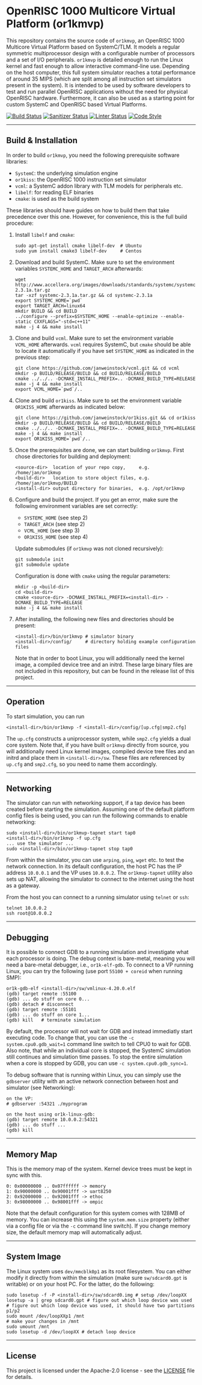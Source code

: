 # OpenRISC 1000 Multicore Virtual Platform (or1kmvp)

This repository contains the source code of `or1kmvp`, an OpenRISC 1000
Multicore Virtual Platform based on SystemC/TLM. It models a regular
symmetric multiprocessor design with a configurable number of processors and
a set of I/O peripherals. `or1kmvp` is detailed enough to run the Linux
kernel and fast enough to allow interactive command-line use.
Depending on the host computer, this full system simulator reaches a total
performance of around 35 MIPS (which are split among all instruction set
simulators present in the system).
It is intended to be used by software developers to test and run parallel
OpenRISC applications without the need for physical OpenRISC hardware.
Furthermore, it can also be used as a starting point for custom SystemC
and OpenRISC based Virtual Platforms.

[![Build Status](https://github.com/janweinstock/or1kmvp/workflows/cmake/badge.svg?event=push)](https://github.com/janweinstock/or1kmvp/actions/workflows/cmake.yml)
[![Sanitizer Status](https://github.com/janweinstock/or1kmvp/workflows/asan/badge.svg?event=push)](https://github.com/janweinstock/or1kmvp/actions/workflows/asan.yml)
[![Linter Status](https://github.com/janweinstock/or1kmvp/workflows/lint/badge.svg?event=push)](https://github.com/janweinstock/or1kmvp/actions/workflows/lint.yml)
[![Code Style](https://github.com/janweinstock/or1kmvp/workflows/style/badge.svg?event=push)](https://github.com/janweinstock/or1kmvp/actions/workflows/style.yml)

----
## Build & Installation

In order to build `or1kmvp`, you need the following prerequisite software
libraries:
* `SystemC`: the underlying simulation engine
* `or1kiss`: the OpenRISC 1000 instruction set simulator
* `vcml`: a SystemC addon library with TLM models for peripherals etc.
* `libelf`: for reading ELF binaries
* `cmake`: is used as the build system

These libraries should have guides on how to build them that take precedence
over this one. However, for convenience, this is the full build procedure:

1. Install `libelf` and `cmake`:
    ```
    sudo apt-get install cmake libelf-dev  # Ubuntu
    sudo yum install cmake3 libelf-dev     # Centos
    ```

2. Download and build SystemC. Make sure to set the environment variables
   `SYSTEMC_HOME` and `TARGET_ARCH` afterwards:
    ```
    wget http://www.accellera.org/images/downloads/standards/systemc/systemc-2.3.1a.tar.gz
    tar -xzf systemc-2.3.1a.tar.gz && cd systemc-2.3.1a
    export SYSTEMC_HOME=`pwd`
    export TARGET_ARCH=linux64
    mkdir BUILD && cd BUILD
    ../configure --prefix=$SYSTEMC_HOME --enable-optimize --enable-static CXXFLAGS="-std=c++11"
    make -j 4 && make install
    ```

3. Clone and build `vcml`. Make sure to set the environment variable
   `VCML_HOME` afterwards. `vcml` requires SystemC, but `cmake` should be
   able to locate it automatically if you have set `SYSTEMC_HOME` as indicated
   in the previous step:
   ```
   git clone https://github.com/janweinstock/vcml.git && cd vcml
   mkdir -p BUILD/RELEASE/BUILD && cd BUILD/RELEASE/BUILD
   cmake ../../.. -DCMAKE_INSTALL_PREFIX=.. -DCMAKE_BUILD_TYPE=RELEASE
   make -j 4 && make install
   export VCML_HOME=`pwd`/..
   ```

4. Clone and build `or1kiss`. Make sure to set the environment variable
   `OR1KISS_HOME` afterwards as indicated below:
   ```
   git clone https://github.com/janweinstock/or1kiss.git && cd or1kiss
   mkdir -p BUILD/RELEASE/BUILD && cd BUILD/RELEASE/BUILD
   cmake ../../.. -DCMAKE_INSTALL_PREFIX=.. -DCMAKE_BUILD_TYPE=RELEASE
   make -j 4 && make install
   export OR1KISS_HOME=`pwd`/..
   ```

5. Once the prerequisites are done, we can start building `or1kmvp`. First
   chose directories for building and deployment:
    ```
    <source-dir>  location of your repo copy,     e.g. /home/jan/or1kmvp
    <build-dir>   location to store object files, e.g. /home/jan/or1kmvp/BUILD
    <install-dir> output directory for binaries,  e.g. /opt/or1kmvp
    ```

6. Configure and build the project. If you get an error, make sure the
   following environment variables are set correctly:

   * `SYSTEMC_HOME` (see step 2)
   * `TARGET_ARCH`  (see step 2)
   * `VCML_HOME`    (see step 3)
   * `OR1KISS_HOME` (see step 4)

   Update submodules (if `or1kmvp` was not cloned recursively):
   ```
   git submodule init
   git submodule update
   ```

   Configuration is done with `cmake` using the regular parameters:
   ```
   mkdir -p <build-dir>
   cd <build-dir>
   cmake <source-dir> -DCMAKE_INSTALL_PREFIX=<install-dir> -DCMAKE_BUILD_TYPE=RELEASE
   make -j 4 && make install
   ```

7. After installing, the following new files and directories should be present:
   ```
   <install-dir>/bin/or1kmvp # simulator binary
   <install-dir>/config/     # directory holding example configuration files
   ```
   Note that in order to boot Linux, you will additionally need the kernel
   image, a compiled device tree and an initrd. These large binary files are
   not included in this repository, but can be found in the release list of
   this project.

----
## Operation
To start simulation, you can run
```
<install-dir>/bin/or1kmvp -f <install-dir>/config/[up.cfg|smp2.cfg]
```
The `up.cfg` constructs a uniprocessor system, while `smp2.cfg` yields a
dual core system. Note that, if you have built `or1kmvp` directly from source,
you will additionally need Linux kernel images, compiled device tree files and
an initrd and place them in `<install-dir>/sw`. These files are referenced by
`up.cfg` and `smp2.cfg`, so you need to name them accordingly.

----
## Networking
The simulator can run with networking support, if a tap device has been created
before starting the simulation. Assuming one of the default platform config
files is being used, you can run the following commands to enable networking:
```
sudo <install-dir>/bin/or1kmvp-tapnet start tap0
<install-dir>/bin/or1kmvp -f up.cfg
... use the simulator ...
sudo <install-dir>/bin/or1kmvp-tapnet stop tap0
```

From within the simulator, you can use `arping`, `ping`, `wget` etc. to test
the network connection. In its default configuration, the host PC has the IP
address `10.0.0.1` and the VP uses `10.0.0.2`. The `or1kmvp-tapnet` utility
also sets up NAT, allowing the simulator to connect to the internet using the
host as a gateway.

From the host you can connect to a running simulator using `telnet` or `ssh`:
```
telnet 10.0.0.2
ssh root@10.0.0.2
```

----
## Debugging
It is possible to connect GDB to a running simulation and investigate what each
processor is doing. The debug context is bare-metal, meaning you will need
a bare-metal debugger, i.e., `or1k-elf-gdb`. To connect to a VP running Linux,
you can try the following (use port `55100 + coreid` when running SMP):
```
or1k-gdb-elf <install-dir>/sw/vmlinux-4.20.0.elf
(gdb) target remote :55100
(gdb) ... do stuff on core 0...
(gdb) detach # disconnect
(gdb) target remote :55101
(gdb) ... do stuff on core 1...
(gdb) kill   # terminate simulation
```

By default, the processor will not wait for GDB and instead immediatly start
executing code. To change that, you can use the `-c system.cpu0.gdb_wait=1`
command line switch to tell CPU0 to wait for GDB.
Also note, that while an individual core is stopped, the SystemC simulation
still continues and simulation time passes. To stop the entire simulation when
a core is stopped by GDB, you can use `-c system.cpu0.gdb_sync=1`.

To debug software that is running within Linux, you can simply use the
`gdbserver` utility with an active network connection between host and
simulator (see Networking):

```
on the VP:
# gdbserver :54321 ./myprogram

on the host using or1k-linux-gdb:
(gdb) target remote 10.0.0.2:54321
(gdb) ... do stuff ...
(gdb) kill
```

----
## Memory Map
This is the memory map of the system. Kernel device trees must be kept in sync
with this.

```
0: 0x00000000 .. 0x07ffffff -> memory
1: 0x90000000 .. 0x90001fff -> uart8250
2: 0x92000000 .. 0x92001fff -> ethoc
3: 0x98000000 .. 0x98001fff -> ompic
```
Note that the default configuration for this system comes with 128MB of memory.
You can increase this using the `system.mem.size` property (either via a
config file or via the `-c` command line switch). If you change memory size,
the default memory map will automatically adjust.

----
## System Image
The Linux system uses `dev/mmcblk0p1` as its root filesystem. You can either
modify it directly from within the simulation (make sure `sw/sdcard0.gpt` is
writable) or on your host PC. For the latter, do the following:
```
sudo losetup -f -P <install-dir>/sw/sdcard0.img # setup /dev/loopXX
losetup -a | grep sdcard0.gpt # figure out which loop device was used
# figure out which loop device was used, it should have two partitions p1/p2
sudo mount /dev/loopXXp1 /mnt
# make your changes in /mnt
sudo umount /mnt
sudo losetup -d /dev/loopXX # detach loop device
```

----
## License

This project is licensed under the Apache-2.0 license - see the
[LICENSE](LICENSE) file for details.